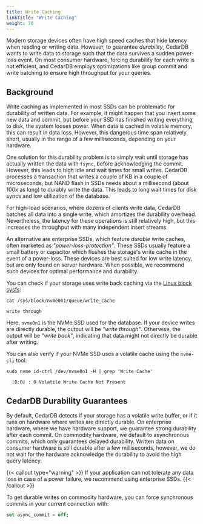 ```yaml
---
title: Write Caching
linkTitle: "Write Caching"
weight: 70
---
```


Modern storage devices often have high speed caches that hide latency when reading or writing data.
However, to guarantee *durability*, CedarDB wants to write data to storage such that the data survives a sudden
power-loss event.
On most consumer hardware, forcing durability for each write is not efficient, and CedarDB employs optimizations like
group commit and write batching to ensure high throughput for your queries.

## Background

Write caching as implemented in most SSDs can be problematic for durability of written data.
For example, it might happen that you insert some new data and commit, but before your SSD has finished writing
everything to disk, the system looses power.
When data is cached in volatile memory, this can result in data loss.
However, this dangerous time span relatively short, usually in the range of a few milliseconds, depending on your
hardware.

One solution for this durability problem is to simply wait until storage has actually written the data with `fsync`,
before acknowledging the commit.
However, this leads to high idle and wait times for small writes.
CedarDB processes a transaction that writes a couple of KB in a couple of microseconds, but NAND flash in SSDs needs
about a millisecond (about 100x as long) to durably write the data.
This leads to long wait times for disk syncs and low utilization of the database.

For high-load scenarios, where dozens of clients write data, CedarDB batches all data into a single write, which
amortizes the durability overhead.
Nevertheless, the latency for these operations is still relatively high, but this increases the throughput with many
independent insert streams.

An alternative are enterprise SSDs, which feature *durable* write caches, often marketed as *"power-loss-protection"*.
These SSDs usually feature a small battery or capacitor which flushes the storage's write cache in the event of a
power-loss.
These devices are best suited for low write latency, but are only found on server hardware.
When possible, we recommend such devices for optimal performance and durability.

You can check if your storage uses write back caching via
the [Linux block sysfs](https://www.kernel.org/doc/Documentation/ABI/stable/sysfs-block):

```shell
cat /sys/block/nvme0n1/queue/write_cache
```

```
write through
```

Here, `nvme0n1` is the NVMe SSD used for the database.
If your device writes are directly durable, the output will be *"write through"*.
Otherwise, the output will be *"write back"*, indicating that data might not directly be durable after writing.

You can also verify if your NVMe SSD uses a volatile cache using the `nvme-cli` tool:

```shell
sudo nvme id-ctrl /dev/nvme0n1 -H | grep 'Write Cache'
```

```
  [0:0] : 0	Volatile Write Cache Not Present
```

## CedarDB Durability Guarantees

By default, CedarDB detects if your storage has a volatile write buffer, or if it runs on hardware where writes are
directly durable.
On enterprise hardware, where we have hardware support, we guarantee strong durability after each commit.
On commodity hardware, we default to asynchronous commits, which only guarantees delayed durability.
Written data on consumer hardware is still durable after a few milliseconds, however, we do not wait for the hardware
acknowledge the durability to avoid the high query latency.

{{< callout type="warning" >}}
If your application can not tolerate any data loss in case of a power failure, we recommend using enterprise SSDs.
{{< /callout >}}

To get durable writes on commodity hardware, you can force synchronous commits in your current connection with:

```sql
set async_commit = off;
```
